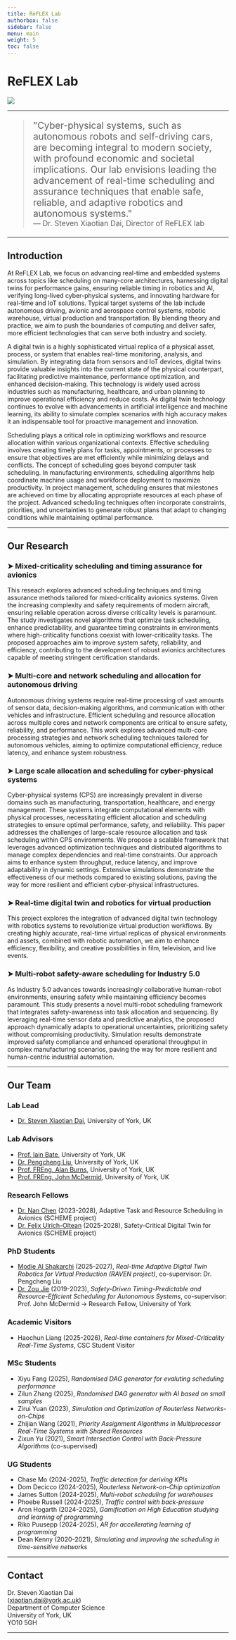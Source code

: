 ```yaml
---
title: ReFLEX Lab
authorbox: false
sidebar: false
menu: main
weight: 5
toc: false
---
```


# ReFLEX Lab

![](/img/reflex_topics.png)

---

<blockquote style="font-size: 1.5em;">
"Cyber-physical systems, such as autonomous robots and self-driving cars, are becoming integral to modern society, with profound economic and societal implications. Our lab envisions leading the advancement of real-time scheduling and assurance techniques that enable safe, reliable, and adaptive robotics and autonomous systems."  <br>
<footer style="font-size: 0.8em;"> — Dr. Steven Xiaotian Dai, Director of ReFLEX lab</footer>
</blockquote>

---

## Introduction
At ReFLEX Lab, we focus on advancing real-time and embedded systems across topics like scheduling on many-core architectures, harnessing digital twins for performance gains, ensuring reliable timing in robotics and AI, verifying long-lived cyber-physical systems, and innovating hardware for real-time and IoT solutions. Typical target systems of the lab include autonomous driving, avionic and aerospace control systems, robotic warehouse, virtual production and transportation. By blending theory and practice, we aim to push the boundaries of computing and deliver safer, more efficient technologies that can serve both industry and society.

A digital twin is a highly sophisticated virtual replica of a physical asset, process, or system that enables real-time monitoring, analysis, and simulation. By integrating data from sensors and IoT devices, digital twins provide valuable insights into the current state of the physical counterpart, facilitating predictive maintenance, performance optimization, and enhanced decision-making. This technology is widely used across industries such as manufacturing, healthcare, and urban planning to improve operational efficiency and reduce costs. As digital twin technology continues to evolve with advancements in artificial intelligence and machine learning, its ability to simulate complex scenarios with high accuracy makes it an indispensable tool for proactive management and innovation.

Scheduling plays a critical role in optimizing workflows and resource allocation within various organizational contexts. Effective scheduling involves creating timely plans for tasks, appointments, or processes to ensure that objectives are met efficiently while minimizing delays and conflicts. The concept of scheduling goes beyond computer task scheduling. In manufacturing environments, scheduling algorithms help coordinate machine usage and workforce deployment to maximize productivity. In project management, scheduling ensures that milestones are achieved on time by allocating appropriate resources at each phase of the project. Advanced scheduling techniques often incorporate constraints, priorities, and uncertainties to generate robust plans that adapt to changing conditions while maintaining optimal performance.

---

## Our Research
### ➤ Mixed-criticality scheduling and timing assurance for avionics
This reseach explores advanced scheduling techniques and timing assurance methods tailored for mixed-criticality avionics systems. Given the increasing complexity and safety requirements of modern aircraft, ensuring reliable operation across diverse criticality levels is paramount. The study investigates novel algorithms that optimize task scheduling, enhance predictability, and guarantee timing constraints in environments where high-criticality functions coexist with lower-criticality tasks. The proposed approaches aim to improve system safety, reliability, and efficiency, contributing to the development of robust avionics architectures capable of meeting stringent certification standards.

### ➤ Multi-core and network scheduling and allocation for autonomous driving
Autonomous driving systems require real-time processing of vast amounts of sensor data, decision-making algorithms, and communication with other vehicles and infrastructure. Efficient scheduling and resource allocation across multiple cores and network components are critical to ensure safety, reliability, and performance. This work explores advanced multi-core processing strategies and network scheduling techniques tailored for autonomous vehicles, aiming to optimize computational efficiency, reduce latency, and enhance system robustness.

### ➤ Large scale allocation and scheduling for cyber-physical systems
Cyber-physical systems (CPS) are increasingly prevalent in diverse domains such as manufacturing, transportation, healthcare, and energy management. These systems integrate computational elements with physical processes, necessitating efficient allocation and scheduling strategies to ensure optimal performance, safety, and reliability. This paper addresses the challenges of large-scale resource allocation and task scheduling within CPS environments. We propose a scalable framework that leverages advanced optimization techniques and distributed algorithms to manage complex dependencies and real-time constraints. Our approach aims to enhance system throughput, reduce latency, and improve adaptability in dynamic settings. Extensive simulations demonstrate the effectiveness of our methods compared to existing solutions, paving the way for more resilient and efficient cyber-physical infrastructures.

### ➤ Real-time digital twin and robotics for virtual production
This project explores the integration of advanced digital twin technology with robotics systems to revolutionize virtual production workflows. By creating highly accurate, real-time virtual replicas of physical environments and assets, combined with robotic automation, we aim to enhance efficiency, flexibility, and creative possibilities in film, television, and live events.

### ➤ Multi-robot safety-aware scheduling for Industry 5.0
As Industry 5.0 advances towards increasingly collaborative human-robot environments, ensuring safety while maintaining efficiency becomes paramount. This study presents a novel multi-robot scheduling framework that integrates safety-awareness into task allocation and sequencing. By leveraging real-time sensor data and predictive analytics, the proposed approach dynamically adapts to operational uncertainties, prioritizing safety without compromising productivity. Simulation results demonstrate improved safety compliance and enhanced operational throughput in complex manufacturing scenarios, paving the way for more resilient and human-centric industrial automation.

---

## Our Team
### Lab Lead
- [Dr. Steven Xiaotian Dai](https://www.xiaotiandai.com), University of York, UK

### Lab Advisors
- [Prof. Iain Bate](https://www-users.york.ac.uk/~ijb500/), University of York, UK
- [Dr. Pengcheng Liu](https://www.cs.york.ac.uk/people/liup), University of York, UK
- [Prof. FREng. Alan Burns](https://www-users.york.ac.uk/~ab38/), University of York, UK
- [Prof. FREng. John McDermid](https://www.york.ac.uk/computer-science/about/news/50-years/hods/john-mcdermid/), University of York, UK

### Research Fellows
- [Dr. Nan Chen](https://scholar.google.co.uk/citations?user=PIjEeDAAAAAJ&hl=en) (2023-2028), Adaptive Task and Resource Scheduling in Avionics (SCHEME project)
- [Dr. Felix Ulrich-Oltean](https://www.cs.york.ac.uk/people/?group=ai&username=felix) (2025-2028), Safety-Critical Digital Twin for Avionics (SCHEME project)

### PhD Students
- [Modie Al Shakarchi](https://www.maximodgames.com/) (2025-2027), *Real-time Adaptive Digital Twin Robotics for Virtual Production (RAVEN project)*, co-supervisor: Dr. Pengcheng Liu
- [Dr. Zou Jie](https://scholar.google.co.uk/citations?user=unXFDCEAAAAJ&hl=en) (2019-2023), *Safety-Driven Timing-Predictable and Resource-Efficient Scheduling for Autonomous Systems*, co-supervisor: Prof. John McDermid → Research Fellow, University of York

### Academic Visitors
- Haochun Liang (2025-2026), *Real-time containers for Mixed-Criticality Real-Time Systems*, CSC Student Visitor

### MSc Students
- Xiyu Fang (2025), *Randomised DAG generator for evaluting scheduling performance*
- Zilun Zhang (2025), *Randomised DAG generator with AI based on small samples*
- Zirui Yuan (2023), *Simulation and Optimization of Routerless Networks-on-Chips*
- Zhijian Wang (2021), *Priority Assignment Algorithms in Multiprocessor Real-Time Systems with Shared Resources*
- Zixun Yu (2021), *Smart Intersection Control with Back-Pressure Algorithms* (co-supervised)

### UG Students
- Chase Mo (2024-2025), *Traffic detection for deriving KPIs*
- Dom Decicco (2024-2025), *Routerless Network-on-Chip optimization*
- James Sutton (2024-2025), *Multi-robot scheduling for warehouses*
- Phoebe Russell (2024-2025), *Traffic control with back-pressure*
- Aron Hogarth (2024-2025), *Gamification on High Education studying and learning of programming*
- Riko Puusepp (2024-2025), *AR for accellerating learning of programming*
- Dean Kenny (2020-2021), *Simulating and improving the scheduling in time-sensitive networks*

---

## Contact
Dr. Steven Xiaotian Dai  
(xiaotian.dai@york.ac.uk)  
Department of Computer Science  
University of York, UK  
YO10 5GH

---
